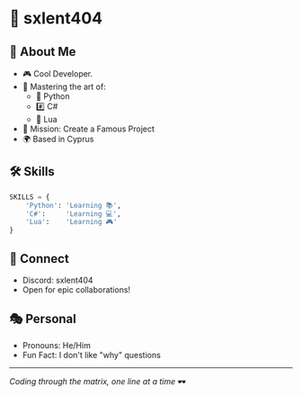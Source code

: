 # 🐻 sxlent404

## 💫 About Me
- 🎮 Cool Developer.
- 🚀 Mastering the art of:
  - 🐍 Python
  - #️⃣ C#
  - 🌙 Lua
- 🎯 Mission: Create a Famous Project
- 🌍 Based in Cyprus

## 🛠️ Skills
```python
SKILLS = {
    'Python': 'Learning 📚',
    'C#':     'Learning 💻',
    'Lua':    'Learning 🎮'
}
```

## 🤝 Connect
- Discord: sxlent404
- Open for epic collaborations!

## 🎭 Personal
- Pronouns: He/Him
- Fun Fact: I don't like "why" questions

---
*Coding through the matrix, one line at a time* 🕶️
